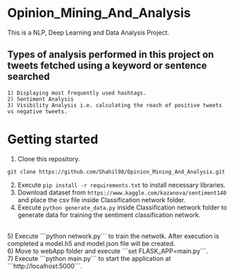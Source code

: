# Opinion_Mining_And_Analysis
This is a NLP, Deep Learning and Data Analysis Project. 
<br>
## Types of analysis performed in this project on tweets fetched using a keyword or sentence searched
```
1) Displaying most frequently used hashtags.
2) Sentiment Analysis
3) Visibility Analysis i.e. calculating the reach of positive tweets vs negative tweets.
```

# Getting started
1) Clone this repository.
```
git clone https://github.com/Shahil98/Opinion_Mining_And_Analysis.git
```
2) Execute ```pip install -r requirements.txt``` to install necessary libraries.
3) Download dataset from ```https://www.kaggle.com/kazanova/sentiment140``` and place the csv file inside Classification network folder.
4) Execute ```python generate_data.py``` inside Classification network folder to generate data for training the sentiment classification network.
<br>
5) Execute ```python network.py``` to train the netwotk. After execution is completed a model.h5 and model.json file will be created.
<br>
6) Move to webApp folder and execute ```set FLASK_APP=main.py```.
<br>
7) Execute ```python main.py``` to start the application at ```http://localhost:5000```.
